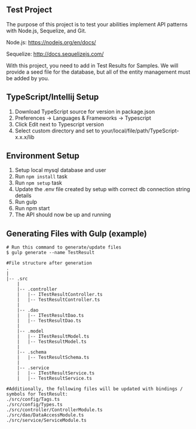 ## Test Project
The purpose of this project is to test your abilities implement API patterns with Node.js, Sequelize, and Git.

Node.js: https://nodejs.org/en/docs/

Sequelize: http://docs.sequelizejs.com/

With this project, you need to add in Test Results for Samples. We will provide a seed file for the database, but all of the entity management must be added by you. 

## TypeScript/Intellij Setup
1. Download TypeScript source for version in package.json
2. Preferences -> Languages & Frameworks -> Typescript
3. Click Edit next to Typescript version
4. Select custom directory and set to your/local/file/path/TypeScript-x.x.x/lib

## Environment Setup
1. Setup local mysql database and user
2. Run `npm install` task
3. Run `npm setup` task
4. Update the .env file created by setup with correct db connection string details
5. Run gulp
6. Run npm start
7. The API should now be up and running

## Generating Files with Gulp (example)
```
# Run this command to generate/update files 
$ gulp generate --name TestResult
 
#File structure after generation
.
|
|-- .src
    |
    |-- .controller
    |   |-- ITestResultController.ts
    |   |-- TestResultController.ts
    |
    |-- .dao
    |   |-- ITestResultDao.ts
    |   |-- TestResultDao.ts
    |
    |-- .model
    |   |-- ITestResultModel.ts
    |   |-- TestResultModel.ts
    |
    |-- .schema
    |   |-- TestResultSchema.ts
    |
    |-- .service
    |   |-- ITestResultService.ts
    |   |-- TestResultService.ts
 
#Additionally, the following files will be updated with bindings / symbols for TestResult:
./src/config/Tags.ts
./src/config/Types.ts
./src/controller/ControllerModule.ts
./src/dao/DataAccessModule.ts
./src/service/ServiceModule.ts
```